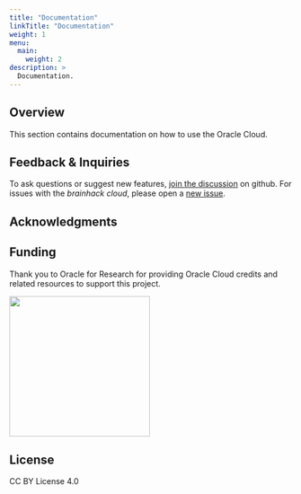 ```yaml
---
title: "Documentation"
linkTitle: "Documentation"
weight: 1
menu:
  main:
    weight: 2
description: >
  Documentation.
---
```


## Overview

This section contains documentation on how to use the Oracle Cloud.

## Feedback & Inquiries

To ask questions or suggest new features,
[join the discussion](https://github.com/brainhackorg/brainhack_cloud/discussions)
on github. For issues with the _brainhack cloud_, please open a
[new issue](https://github.com/brainhackorg/brainhack_cloud/issues).

## Acknowledgments

## Funding

Thank you to Oracle for Research for providing Oracle Cloud credits and related
resources to support this project.

<img src="https://user-images.githubusercontent.com/4021595/119061922-db877080-ba18-11eb-9882-d53a25ec88ee.png" width="250">

## License

CC BY License 4.0
